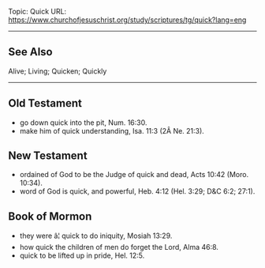 Topic: Quick
URL: https://www.churchofjesuschrist.org/study/scriptures/tg/quick?lang=eng

---

## See Also

Alive; Living; Quicken; Quickly

---

## Old Testament

- go down quick into the pit, Num. 16:30.
- make him of quick understanding, Isa. 11:3 (2Â Ne. 21:3).

## New Testament

- ordained of God to be the Judge of quick and dead, Acts 10:42 (Moro. 10:34).
- word of God is quick, and powerful, Heb. 4:12 (Hel. 3:29; D&C 6:2; 27:1).

## Book of Mormon

- they were â¦ quick to do iniquity, Mosiah 13:29.
- how quick the children of men do forget the Lord, Alma 46:8.
- quick to be lifted up in pride, Hel. 12:5.

